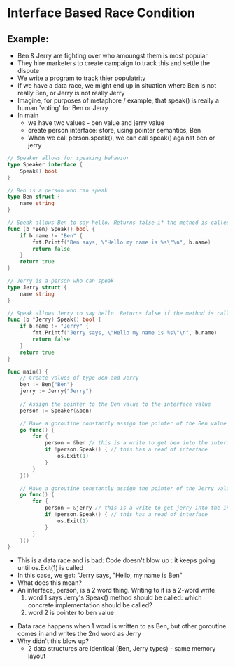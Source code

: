 # Interface Based Race Condition
## Example: 
- Ben & Jerry are fighting over who amoungst them is most popular
- They hire marketers to create campaign to track this and settle the dispute
- We write a program to track thier populatrity
- If we have a data race, we might end up in situation where Ben is not really Ben, or Jerry is not really Jerry
- Imagine, for purposes of metaphore / example, that speak() is really a human 'voting' for Ben or Jerry
- In main
    * we have two values - ben value and jerry value
    * create person interface: store, using pointer semantics, Ben
    * When we call person.speak(), we can call speak() against ben or jerry
```go 
// Speaker allows for speaking behavior
type Speaker interface {
    Speak() bool
}

// Ben is a person who can speak
type Ben struct {
    name string
}

// Speak allows Ben to say hello. Returns false if the method is called through the interface value after a partial write
func (b *Ben) Speak() bool {
    if b.name != "Ben" {
        fmt.Printf("Ben says, \"Hello my name is %s\"\n", b.name)
        return false
    }
    return true
}

// Jerry is a person who can speak
type Jerry struct {
    name string
}

// Speak allows Jerry to say hello. Returns false if the method is called through the interface value after a partial write
func (b *Jerry) Speak() bool {
    if b.name != "Jerry" {
        fmt.Printf("Jerry says, \"Hello my name is %s\"\n", b.name)
        return false
    }
    return true
}

func main() {
    // Create values of type Ben and Jerry
    ben := Ben{"Ben"}
    jerry := Jerry{"Jerry"}
    
    // Assign the pointer to the Ben value to the interface value
    person := Speaker(&ben)

    // Have a goroutine constantly assign the pointer of the Ben value to the interface and then speak
    go func() {
        for {
            person = &ben // this is a write to get ben into the interface
            if !person.Speak() { // this has a read of interface
                os.Exit(1)
            }
        }
    }()

    // Have a goroutine constantly assign the pointer of the Jerry value to the interface and then speak
    go func() {
        for {
            person = &jerry // this is a write to get jerry into the interface
            if !person.Speak() { // this has a read of interface
                os.Exit(1)
            }
        }
    }()
}

```
- This is a data race and is bad: Code doesn't blow up : it keeps going until os.Exit(1) is called
- In this case, we get: "Jerry says, "Hello, my name is Ben"
- What does this mean?
- An interface, person, is a 2 word thing. Writing to it is a 2-word write
    1. word 1 says Jerry's Speak() method should be called: which concrete implementation should be called?
    2. word 2 is pointer to ben value
* Data race happens when 1 word is written to as Ben, but other goroutine comes in and writes the 2nd word as Jerry 
* Why didn't this blow up? 
    - 2 data structures are identical (Ben, Jerry types) - same memory layout